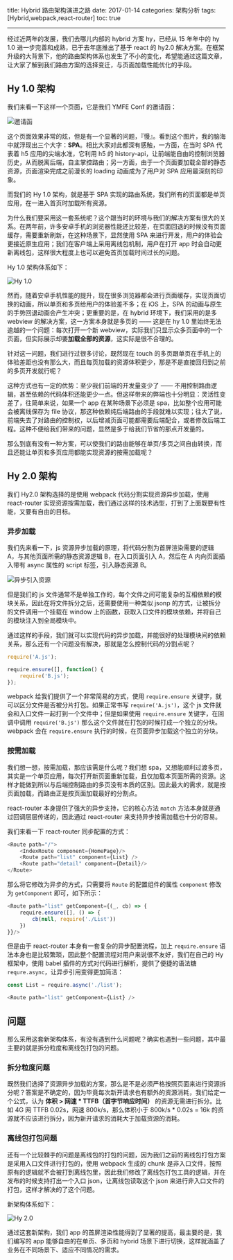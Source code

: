 title: Hybrid 路由架构演进之路
date: 2017-01-14
categories: 架构分析
tags: [Hybrid,webpack,react-router]
toc: true

---

经过近两年的发展，我们去哪儿内部的 hybrid 方案 hy，已经从 15 年年中的 hy 1.0 进一步完善和成熟，已于去年底推出了基于 react 的 hy2.0 解决方案。在框架升级的大背景下，他的路由架构体系也发生了不小的变化，希望能通过这篇文章，让大家了解到我们路由方案的选择变迁，与页面加载性能优化的手段。

<!--more-->

## Hy 1.0 架构

我们来看一下这样一个页面，它是我们 YMFE Conf 的邀请函：

![邀请函](https://ww3.sinaimg.cn/large/7921624bjw1fbagpi7541g20aa0ickbe.gif)

这个页面效果非常的炫，但是有一个显著的问题，『慢』。看到这个图片，我的脑海中就浮现出三个大字：**SPA**。相比大家对此都深有感触，一方面，在当时 SPA 代表着 h5 应用的尖端水准，它利用 h5 的 history-api，让前端能自由的控制浏览器历史，从而脱离后端，自主掌控路由；另一方面，由于一个页面要加载全部的静态资源，页面渲染完成之前漫长的 loading 动画成为了用户对 SPA 应用最深刻的印象。

而我们的 Hy 1.0 架构，就是基于 SPA 实现的路由系统，我们所有的页面都是单页应用，在一进入首页时加载所有资源。

为什么我们要采用这一套系统呢？这个跟当时的环境与我们的解决方案有很大的关系。在两年前，许多安卓手机的浏览器性能还比较差，在页面回退的时候没有页面缓存，需要重新刷新，在这种场景下，显然使用 SPA 来进行开发，用户的体验会更接近原生应用；我们在客户端上采用离线包机制，用户在打开 app 时会自动更新离线包，这样很大程度上也可以避免首页加载时间过长的问题。

Hy 1.0 架构体系如下：

![Hy 1.0](https://7xnghq.com1.z0.glb.clouddn.com/1.0.png)

然而，随着安卓手机性能的提升，现在很多浏览器都会进行页面缓存，实现页面切换的动画，所以单页和多页给用户的体验差不多；在 iOS 上，SPA 的动画与原生的手势回退动画会产生冲突；更重要的是，在 hybrid 环境下，我们采用的是多 webview 的解决方案，这一方案本身就是多页的 —— 这是在 hy 1.0 里始终无法逾越的一个问题：每次打开一个新 webview，实际我们只显示众多页面中的一个页面，但实际展示却要**加载全部的资源**，这实际是很不合理的。

针对这一问题，我们进行过很多讨论，既然现在 touch 的多页跟单页在手机上的体验差距也没有那么大，而且每页加载的资源体积更少，那是不是直接回归到之前的多页开发就行呢？

这种方式也有一定的优势：至少我们前端的开发量变少了 —— 不用控制路由逻辑，甚至依赖的代码体积还能更少一点。但这样带来的弊端也十分明显：灵活性变差了，往简单来说，如果一个 app 在某种场景下必须是 spa，比如整个应用可能会被离线保存为 file 协议，那这种依赖纯后端路由的手段就难以实现；往大了说，前端失去了对路由的控制权，以后增减页面可能都需要后端配合，或者修改后端工程。这种不便给我们带来的问题，显然是多于给我们节省的那点开发量的。

那么到底有没有一种方案，可以使我们的路由能够在单页/多页之间自由转换，而且还能让单页和多页应用都能实现资源的按需加载呢？

## Hy 2.0 架构

我们 Hy2.0 架构选择的是使用 webpack 代码分割实现资源异步加载，使用 react-router 实现资源按需加载，我们通过这样的技术选型，打到了上面既要有性能，又要有自由的目标。

### 异步加载

我们先来看一下，js 资源异步加载的原理，将代码分割为首屏渲染需要的逻辑 A，与其他页面所需的静态资源逻辑 B，在入口页面引入 A，然后在 A 内向页面插入带有 async 属性的 script 标签，引入静态资源 B。

![异步引入资源](https://7xnghq.com1.z0.glb.clouddn.com/async-load.png)

但是我们的 js 文件通常不是单独工作的，每个文件之间可能复杂的互相依赖的模块关系，因此在将文件拆分之后，还需要使用一种类似 jsonp 的方式，让被拆分的文件调用一个挂载在 window 上的函数，获取入口文件的模块依赖，并将自己的模块注入到全局模块中。

通过这样的手段，我们就可以实现代码的异步加载，并能很好的处理模块间的依赖关系，那么还有一个问题没有解决，那就是怎么控制代码的分割点呢？

```js
require('A.js');

require.ensure([], function() {
    require('B.js');
});
```

webpack 给我们提供了一个非常简易的方式，使用 `require.ensure` 关键字，就可以区分文件是否被分片打包。如果正常书写 `require('A.js')`，这个 js 文件就会和入口文件一起打到一个文件中；但是如果使用 `require.ensure` 关键字，在回调中调用 `require('B.js')` 那么这个文件就在打包的时候打成一个独立的分块。webpack 会在 `require.ensure` 执行的时候，在页面异步加载这个独立的分块。

### 按需加载

我们想一想，按需加载，那应该需是什么呢？我们想 spa，又想能顺利过渡多页，其实是一个单页应用，每次打开新页面重新加载，且仅加载本页面所需的资源。这样才能做到所以与后端控制路由的多页没有本质的区别。因此最大的需求，就是按页面加载，而路由正是按页面加载最好的分割点。

react-router 本身提供了强大的异步支持，它的核心方法 `match` 方法本身就是通过回调层层传递的，因此通过 react-router 来支持异步按需加载也十分的容易。

我们来看一下 react-router 同步配置的方式：

```js
<Route path="/">
    <IndexRoute component={HomePage}/>
    <Route path="list" component={List} />
    <Route path="detail" component={Detail}/>
</Route>
```

那么将它修改为异步的方式，只需要将 `Route` 的配置组件的属性 `component` 修改为 `getComponent` 即可，如下所示：

```js
<Route path="list" getComponent={(_, cb) => {
    require.ensure([], () => {
        cb(null, require('./List'))
    })
}}/>
```

但是由于 react-router 本身有一套复杂的异步配置流程，加上 `require.ensure` 语法本身也是比较繁琐，因此整个配置流程对用户来说很不友好，我们在自己的 Hy 框架中，使用 babel 插件的方式对代码进行解析，提供了便捷的语法糖 `requre.async`，让异步引用变得更加简洁：

```js
const List = require.async('./list');

<Route path="list" getComponent={List} />
```

## 问题

那么采用这套新架构体系，有没有遇到什么问题呢？确实也遇到一些问题，其中最主要的就是拆分粒度和离线包打包的问题。

### 拆分粒度问题

既然我们选择了资源异步加载的方案，那么是不是必须严格按照页面来进行资源拆分呢？答案是不确定的，因为毕竟每次新开请求也有额外的资源消耗，我们给定一个公式，认为 **体积 > 网速 * TTFB（首字节响应时间）** 的资源无需进行拆分。比如 4G 网 TTFB 0.02s，网速 800k/s，那么体积小于 800k/s * 0.02s = 16k 的资源就不应该进行拆分，因为新开请求的消耗大于加载资源的消耗。

### 离线包打包问题

还有一个比较棘手的问题是离线包的打包的问题，因为我们之前的离线包打包方案是采用入口文件进行打包的，使用 webpack 生成的 chunk 是非入口文件，按照原有的逻辑就不会被打到离线包里，因此我们修改了离线包打包工具的逻辑，并在发布的时候支持打出一个入口 json，让离线包读取这个 json 来进行非入口文件的打包，这样才解决的了这个问题。

新架构体系如下：

![Hy 2.0](https://7xnghq.com1.z0.glb.clouddn.com/2.0.png)

通过这套新架构，我们 app 的首屏渲染性能得到了显著的提高，最主要的是，我们编写的 app 能够自由的在单页、多页和 hybrid 场景下进行切换，这样就涵盖了业务在不同场景下、适应不同情况的需求。






